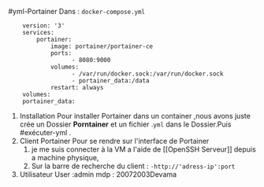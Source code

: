 #yml-Portainer
	Dans : `docker-compose.yml`
```
	version: '3'
	services:
		portainer:
		    image: portainer/portainer-ce
		    ports:
			      - 8080:9000
		    volumes:
			      - /var/run/docker.sock:/var/run/docker.sock
			      - portainer_data:/data
		    restart: always
	volumes:
	portainer_data:
```

1. Installation
	 Pour installer Portainer dans un container ,nous avons juste crée un Dossier **Porntainer** et un fichier .`yml` dans le Dossier.Puis #exécuter-yml .
2. Client Portainer
	Pour se rendre sur l'interface de Portainer
	1. je me suis connecter à la VM a l'aide de [[OpenSSH Serveur]] depuis  a machine physique,
	2. Sur la barre de recherche du client :
		`-http://'adress-ip':port`
3. Utilisateur 
	User :admin 
	mdp : 20072003Devama
